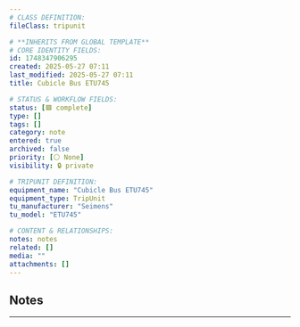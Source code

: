 ```yaml
---
# CLASS DEFINITION:
fileClass: tripunit

# **INHERITS FROM GLOBAL TEMPLATE**
# CORE IDENTITY FIELDS:
id: 1748347906295
created: 2025-05-27 07:11
last_modified: 2025-05-27 07:11
title: Cubicle Bus ETU745

# STATUS & WORKFLOW FIELDS:
status: [🟩 complete]
type: []
tags: []
category: note
entered: true
archived: false
priority: [⚪ None]
visibility: 🔒 private

# TRIPUNIT DEFINITION:
equipment_name: "Cubicle Bus ETU745"
equipment_type: TripUnit
tu_manufacturer: "Seimens"
tu_model: "ETU745"

# CONTENT & RELATIONSHIPS:
notes: notes
related: []
media: ""
attachments: []
---
```


## Notes
---

